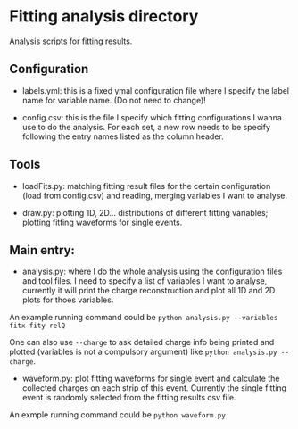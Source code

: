 # Fitting analysis directory

Analysis scripts for fitting results.

## Configuration

- labels.yml: this is a fixed ymal configuration file where I specify the label name for variable name. (Do not need to change)!

- config.csv: this is the file I specify which fitting configurations I wanna use to do the analysis. For each set, a new row needs to be specify following the entry names listed as the column header.

## Tools

- loadFits.py: matching fitting result files for the certain configuration (load from config.csv) and reading, merging variables I want to analyse.

- draw.py: plotting 1D, 2D... distributions of different fitting variables; plotting fitting waveforms for single events.

## Main entry:

- analysis.py: where I do the whole analysis using the configuration files and tool files. I need to specify a list of variables I want to analyse, currently it will print the charge reconstruction and plot all 1D and 2D plots for thoes variables.

An example running command could be `python analysis.py --variables fitx fity relQ`

One can also use `--charge` to ask detailed charge info being printed and plotted (variables is not a compulsory argument) like `python analysis.py --charge`.


- waveform.py: plot fitting waveforms for single event and calculate the collected charges on each strip of this event. Currently the single fitting event is randomly selected from the fitting results csv file.

An exmple running command could be `python waveform.py`
